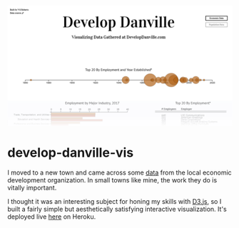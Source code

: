 ![](images/splash.png)

# develop-danville-vis

I moved to a new town and came across some [data](https://www.developdanville.com/) from the local economic development organization. In small towns like mine, the work they do is vitally important.

I thought it was an interesting subject for honing my skills with [D3.js](https://d3js.org/), so I built a fairly simple but aesthetically satisfying interactive visualization. It's deployed live [here](https://develop-danville-vis.herokuapp.com) on Heroku.
